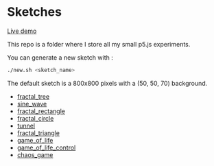 # Sketches

[Live demo](https://t0mm4rx.github.io/sketches/)

This repo is a folder where I store all my small p5.js experiments.

You can generate a new sketch with :
```bash
./new.sh <sketch_name>
```

The default sketch is a 800x800 pixels with a (50, 50, 70) background.
* [fractal_tree](https://t0mm4rx.github.io/sketches/sketch_fractal_tree)
* [sine_wave](https://t0mm4rx.github.io/sketches/sketch_sine_wave)
* [fractal_rectangle](https://t0mm4rx.github.io/sketches/sketch_fractal_rectangle)
* [fractal_circle](https://t0mm4rx.github.io/sketches/sketch_fractal_circle)
* [tunnel](https://t0mm4rx.github.io/sketches/sketch_tunnel)
* [fractal_triangle](https://t0mm4rx.github.io/sketches/sketch_fractal_triangle)
* [game_of_life](https://t0mm4rx.github.io/sketches/sketch_game_of_life)
* [game_of_life_control](https://t0mm4rx.github.io/sketches/sketch_game_of_life_control)
* [chaos_game](https://t0mm4rx.github.io/sketches/sketch_chaos_game)
